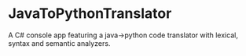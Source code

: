 # JavaToPythonTranslator
A C# console app featuring a java->python code translator with lexical, syntax and semantic analyzers.
